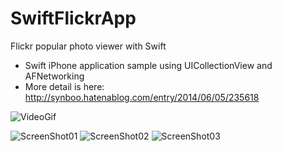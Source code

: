 SwiftFlickrApp
==============

Flickr popular photo viewer with Swift
* Swift iPhone application sample using UICollectionView and AFNetworking
* More detail is here: http://synboo.hatenablog.com/entry/2014/06/05/235618

![VideoGif](https://raw.githubusercontent.com/synboo/SwiftFlickrApp/master/Video.gif)

![ScreenShot01](https://farm3.staticflickr.com/2903/14165768829_91b42f2047_b.jpg)
![ScreenShot02](https://farm4.staticflickr.com/3916/14351580334_d5488f512f_b.jpg)
![ScreenShot03](https://farm4.staticflickr.com/3871/14329316226_d9ff27471b_b.jpg)
